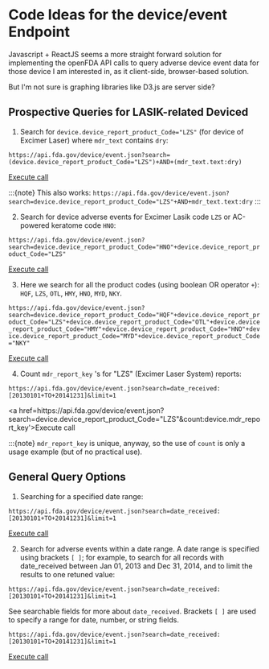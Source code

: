 # Code Ideas for the device/event Endpoint

Javascript + ReactJS seems a more straight forward solution for implementing the openFDA API calls to query
adverse device event data for those device I am interested in, as it client-side, browser-based solution.

But I'm not sure is graphing libraries like D3.js are server side?

## Prospective Queries for LASIK-related Deviced

1. Search for `device.device_report_product_Code="LZS"` (for device of Excimer Laser) where `mdr_text` contains `dry`:

``
https://api.fda.gov/device/event.json?search=(device.device_report_product_Code="LZS")+AND+(mdr_text.text:dry)
``

<a href='https://api.fda.gov/device/event.json?search=(device.device_report_product_Code="LZS")+AND+(mdr_text.text:dry)'>Execute call</a>

:::{note} This also works:
`https://api.fda.gov/device/event.json?search=device.device_report_product_Code="LZS"+AND+mdr_text.text:dry`
:::

2. Search for device adverse events for Excimer Lasik code `LZS` or AC-powered keratome code `HNO`:

``
https://api.fda.gov/device/event.json?search=device.device_report_product_Code="HNO"+device.device_report_product_Code="LZS"
``

<a href='https://api.fda.gov/device/event.json?search=device.device_report_product_Code="HNO"+device.device_report_product_Code="LZS"'>Execute call</a>

3. Here we search for all the product codes (using boolean OR operator `+`): `HQF`, `LZS`, `OTL`, `HMY`, `HNO`, `MYD`, `NKY`.

``
https://api.fda.gov/device/event.json?search=device.device_report_product_Code="HQF"+device.device_report_product_Code="LZS"+device.device_report_product_Code="OTL"+device.device_report_product_Code="HMY"+device.device_report_product_Code="HNO"+device.device_report_product_Code="MYD"+device.device_report_product_Code="NKY"
``

<a href='https://api.fda.gov/device/event.json?search=device.device_report_product_Code="HQF"+device.device_report_product_Code="LZS"+device.device_report_product_Code="OTL"+device.device_report_product_Code="HMY"+device.device_report_product_Code="HNO"+device.device_report_product_Code="MYD"+device.device_report_product_Code="NKY"'>Execute call</a>

4. Count `mdr_report_key` 's for "LZS" (Excimer Laser System) reports:

``
https://api.fda.gov/device/event.json?search=date_received:[20130101+TO+20141231]&limit=1
``

<a href=hittps://api.fda.gov/device/event.json?search=device.device_report_product_Code="LZS"&count:device.mdr_report_key'>Execute call</a>

:::{note} `mdr_report_key` is unique, anyway, so the use of `count` is only a usage example (but of no practical use).
## General Query Options

1. Searching for a specified date range:

``
https://api.fda.gov/device/event.json?search=date_received:[20130101+TO+20141231]&limit=1
``

<a href='https://api.fda.gov/device/event.json?search=date_received:[20130101+TO+20141231]&limit=1'>Execute call</a>

2. Search for adverse events within a date range. A date range is specified using brackets `[ ]`; for example, to search for all records with date\_received between
   Jan 01, 2013 and Dec 31, 2014, and to limit the results to one retuned value:

`https://api.fda.gov/device/event.json?search=date_received:[20130101+TO+20141231]&limit=1`

See searchable fields for more about `date_received`. Brackets `[ ]` are used to specify a range for date, number, or string fields.

``
https://api.fda.gov/device/event.json?search=date_received:[20130101+TO+20141231]&limit=1
``

<a href='https://api.fda.gov/device/event.json?search=date_received:[20130101+TO+20141231]&limit=1'>Execute call</a>
